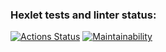 ### Hexlet tests and linter status:
[![Actions Status](https://github.com/DonutsHunter696/java-project-61/actions/workflows/hexlet-check.yml/badge.svg)](https://github.com/DonutsHunter696/java-project-61/actions)
[![Maintainability](https://api.codeclimate.com/v1/badges/227f288b563f6d11f479/maintainability)](https://codeclimate.com/github/DonutsHunter696/java-project-61/maintainability)
